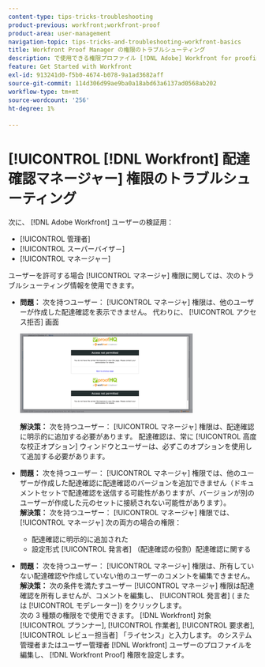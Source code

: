 ```yaml
---
content-type: tips-tricks-troubleshooting
product-previous: workfront;workfront-proof
product-area: user-management
navigation-topic: tips-tricks-and-troubleshooting-workfront-basics
title: Workfront Proof Manager の権限のトラブルシューティング
description: で使用できる権限プロファイル [!DNL Adobe] Workfront for proofing ユーザーは、Administrator、Supervisor および Manager です。
feature: Get Started with Workfront
exl-id: 913241d0-f5b0-4674-b078-9a1ad3682aff
source-git-commit: 114d306d99ae9ba0a18abd63a6137ad0568ab202
workflow-type: tm+mt
source-wordcount: '256'
ht-degree: 1%

---
```


# [!UICONTROL [!DNL Workfront] 配達確認マネージャー] 権限のトラブルシューティング

次に、 [!DNL Adobe Workfront] ユーザーの検証用：

* [!UICONTROL 管理者]
* [!UICONTROL スーパーバイザ－]
* [!UICONTROL マネージャー]

<!--For detailed information about these options and how to configure them, see .-->

ユーザーを許可する場合 [!UICONTROL マネージャ] 権限に関しては、次のトラブルシューティング情報を使用できます。

* **問題：** 次を持つユーザー： [!UICONTROL マネージャ] 権限は、他のユーザーが作成した配達確認を表示できません。 代わりに、 [!UICONTROL アクセス拒否] 画面

   ![](assets/access-denied-350x161.png)

   **解決策：** 次を持つユーザー： [!UICONTROL マネージャ] 権限は、配達確認に明示的に追加する必要があります。 配達確認は、常に [!UICONTROL 高度な校正オプション] ウィンドウとユーザーは、必ずこのオプションを使用して追加する必要があります。

* **問題：** 次を持つユーザー： [!UICONTROL マネージャ] 権限では、他のユーザーが作成した配達確認に配達確認のバージョンを追加できません（ドキュメントセットで配達確認を送信する可能性がありますが、バージョンが別のユーザーが作成した元のセットに接続されない可能性があります）。\
   **解決策：** 次を持つユーザー： [!UICONTROL マネージャ] 権限では、 [!UICONTROL マネージャ] 次の両方の場合の権限：

   * 配達確認に明示的に追加された
   * 設定形式 [!UICONTROL 発言者] （配達確認の役割）配達確認に関する

* **問題：** 次を持つユーザー： [!UICONTROL マネージャ] 権限は、所有していない配達確認や作成していない他のユーザーのコメントを編集できません。\
   **解決策：** 次の条件を満たすユーザー [!UICONTROL マネージャ] 権限は配達確認を所有しませんが、コメントを編集し、 [!UICONTROL 発言者] ( または [!UICONTROL モデレーター]) をクリックします。\
   次の 3 種類の権限をで使用できます。 [!DNL Workfront] 対象 [!UICONTROL プランナー], [!UICONTROL 作業者], [!UICONTROL 要求者], [!UICONTROL レビュー担当者] 「ライセンス」と入力します。 のシステム管理者またはユーザー管理者 [!DNL Workfront] ユーザーのプロファイルを編集し、 [!DNL Workfront Proof] 権限を設定します。
